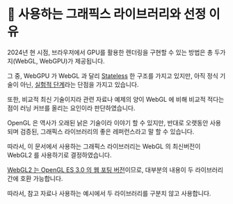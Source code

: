 # 🐋 사용하는 그래픽스 라이브러리와 선정 이유

2024년 현 시점, 브라우저에서 GPU를 활용한 렌더링을 구현할 수 있는 방법은 총 두가지(WebGL, WebGPU)가 제공됩니다.&#x20;

그 중, WebGPU 가 WebGL 과 달리 [Stateless](https://developer.chrome.com/blog/from-webgl-to-webgpu?hl=ko#global\_state) 한 구조를 가지고 있지만, 아직 정식 기술이 아닌, [실험적 단계](https://developer.mozilla.org/en-US/docs/Web/API/WebGPU\_API)라는 단점을 가지고 있습니다.

또한, 비교적 최신 기술이지라 관련 자료나 예제의 양이 WebGL 에 비해 비교적 적다는 점이 러닝 커브를 올리는 요인이라 판단하였습니다.

OpenGL 은 역사가 오래된 낡은 기술이라 이야기 할 수 있지만, 반대로 오랫동안 사용되며 검증된, 그래픽스 라이브러리의 좋은 레퍼런스라고 말 할 수 있습니다.

따라서, 이 문서에서 사용하는 그래픽스 라이브러리는 WebGL 의 최신버전이 WebGL2 를 사용하기로 결정하였습니다.

[WebGL2 는 OpenGL ES 3.0 의 웹 포팅 버전](https://registry.khronos.org/webgl/specs/latest/2.0/#1.1)이므로, 대부분의 내용이 두 라이브러리간에 호환 가능합니다.

따라서, 참고 자료나 사용하는 예시에서 두 라이브러리를 구분치 않고 사용합니다.
